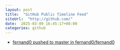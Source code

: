 ```yaml
---
layout: post
title:  "GitHub Public Timeline Feed"
siteUrl:  "http://github.com/"
date:  2025-03-09 16:45:17+00:00
categories: github
---
```

*  [fernand0 pushed to master in fernand0/fernand0](https://github.com/fernand0/fernand0/compare/fb8041df2d...29acd7e02a)
